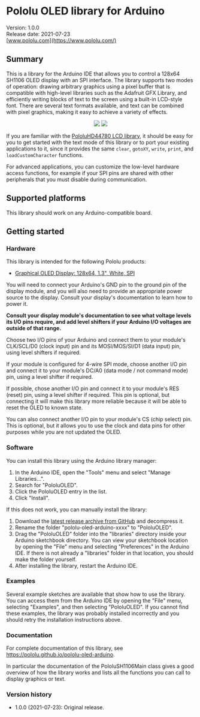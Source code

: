 # Pololu OLED library for Arduino

Version: 1.0.0<br>
Release date: 2021-07-23<br>
[www.pololu.com](https://www.pololu.com/)

## Summary

This is a library for the Arduino IDE that allows you to control a 128x64 SH1106
OLED display with an SPI interface.  The library supports two modes of
operation: drawing arbitrary graphics using a pixel buffer that is compatible
with high-level libraries such as the Adafruit GFX Library, and efficiently
writing blocks of text to the screen using a built-in LCD-style font.  There
are several text formats available, and text can be combined with pixel
graphics, making it easy to achieve a variety of effects.

<p style="text-align: center;">
<img src="https://a.pololu-files.com/picture/0J11302.176.jpg?e990731185168971da83362c173def9f">
<img src="https://a.pololu-files.com/picture/0J11301.176.jpg?4a1414e01a2b651c35eb13c4192d5da7">
</p>

If you are familiar with the
[PololuHD44780 LCD library](https://github.com/pololu/pololu-hd44780-arduino),
it should be easy for you to get started with the text mode of this library or
to port your existing applications to it, since it provides the same `clear`,
`gotoXY`, `write`, `print`, and `loadCustomCharacter` functions.

For advanced applications, you can customize the low-level hardware access
functions, for example if your SPI pins are shared with other peripherals
that you must disable during communication.

## Supported platforms

This library should work on any Arduino-compatible board.

## Getting started

### Hardware

This library is intended for the following Pololu products:

- [Graphical OLED Display: 128x64, 1.3", White, SPI][3760]

You will need to connect your Arduino's GND pin to the ground pin of the
display module, and you will also need to provide an appropriate power source
to the display.  Consult your display's documentation to learn how to power it.

**Consult your display module's documentation to see what
voltage levels its I/O pins require, and add level shifters if your
Arduino I/O voltages are outside of that range.**

Choose two I/O pins of your Arduino and connect them to your module's
CLK/SCL/D0 (clock input) pin and its MOSI/MOS/SI/D1 (data input) pin, using
level shifters if required.

If your module is configured for 4-wire SPI mode, choose another I/O pin
and connect it to your module's DC/A0 (data mode / not command mode) pin,
using a level shifter if required.

If possible, chose another I/O pin and connect it to your module's
RES (reset) pin, using a level shifter if required.  This pin is optional, but
connecting it will make this library more reliable because it will be able to
reset the OLED to known state.

You can also connect another I/O pin to your module's CS (chip select) pin.
This is optional, but it allows you to use the clock and data pins
for other purposes while you are not updated the OLED.


### Software

You can install this library using the Arduino library manager:

1. In the Arduino IDE, open the "Tools" menu and select "Manage Libraries...".
2. Search for "PololuOLED".
3. Click the PololuOLED entry in the list.
4. Click "Install".

If this does not work, you can manually install the library:

1. Download the
   [latest release archive from GitHub](https://github.com/pololu/pololu-oled-arduino/releases)
   and decompress it.
2. Rename the folder "pololu-oled-arduino-xxxx" to "PololuOLED".
3. Drag the "PololuOLED" folder into the "libraries" directory inside your
   Arduino sketchbook directory. You can view your sketchbook location by
   opening the "File" menu and selecting "Preferences" in the Arduino IDE. If
   there is not already a "libraries" folder in that location, you should make
   the folder yourself.
4. After installing the library, restart the Arduino IDE.

### Examples

Several example sketches are available that show how to use the library.
You can access them from the Arduino IDE by opening the "File" menu, selecting
"Examples", and then selecting "PololuOLED".  If you cannot find these
examples, the library was probably installed incorrectly and you should
retry the installation instructions above.

### Documentation

For complete documentation of this library, see
https://pololu.github.io/pololu-oled-arduino.

In particular the documentation of the PololuSH1106Main class gives a good
overview of how the library works and lists all the functions you can call to
display graphics or text.

### Version history

* 1.0.0 (2021-07-23): Original release.

[3760]: https://www.pololu.com/product/3760
[PololuHD44780 LCD library]: https://github.com/pololu/pololu-hd44780-arduino
